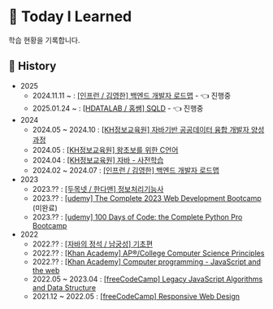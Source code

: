 # 📝 Today I Learned

학습 현황을 기록합니다.

## 📅 History

- 2025
  - 2024.11.11 ~ : [[인프런 / 김영한] 백엔드 개발자 로드맵](2025/kyh/README.md) - 👈 진행중
  - 2025.01.24 ~ : [[HDATALAB / 홈쌤] SQLD](2025/sqld/REAMDE.md) - 👈 진행중
- 2024
  - 2024.05 ~ 2024.10 : [[KH정보교육원] 자바기반 공공데이터 융합 개발자 양성과정](2024/kh/java.md)
  - 2024.05 : [[KH정보교육원] 왕초보를 위한 C언어](2024/kh/c.md)
  - 2024.04 : [[KH정보교육원] 자바 - 사전학습](2024/kh/preJava.md)
  - 2024.02 ~ 2024.07 : [[인프런 / 김영한] 백엔드 개발자 로드맵](2024/kyh/README.md)
- 2023
  - 2023.?? : [[두목넷 / 한다맨] 정보처리기능사](2023/craftsman/README.md)
  - 2023.?? : [[udemy] The Complete 2023 Web Development Bootcamp](2023/udemy/webdev.md) (미완료)
  - 2023.?? : [[udemy] 100 Days of Code: the Complete Python Pro Bootcamp](2023/udemy/python.md)
- 2022
  - 2022.?? : [[자바의 정석 / 남궁성] 기초편](2022/jeongseok/README.md)
  - 2022.?? : [[Khan Academy] AP®/College Computer Science Principles](2022/khanacadmy/README.md)
  - 2022.?? : [[Khan Academy] Computer programming - JavaScript and the web](2022/khanacadmy/README.md)
  - 2022.05 ~ 2023.04 : [[freeCodeCamp] Legacy JavaScript Algorithms and Data Structure](2022/freecodecamp/README.md)
  - 2021.12 ~ 2022.05 : [[freeCodeCamp] Responsive Web Design](2022/freecodecamp/README.md)